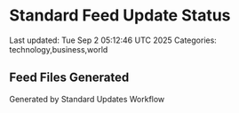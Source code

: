 # Standard Feed Update Status
Last updated: Tue Sep  2 05:12:46 UTC 2025
Categories: technology,business,world

## Feed Files Generated

Generated by Standard Updates Workflow
